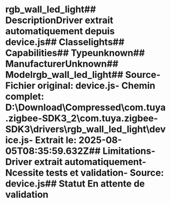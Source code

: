 # rgb_wall_led_light##  DescriptionDriver extrait automatiquement depuis device.js##  Classelights##  Capabilities##  Typeunknown##  ManufacturerUnknown##  Modelrgb_wall_led_light##  Source- **Fichier original**: device.js- **Chemin complet**: D:\Download\Compressed\com.tuya.zigbee-SDK3_2\com.tuya.zigbee-SDK3\drivers\rgb_wall_led_light\device.js- **Extrait le**: 2025-08-05T08:35:59.632Z##  Limitations- Driver extrait automatiquement- Ncessite tests et validation- Source: device.js##  Statut En attente de validation